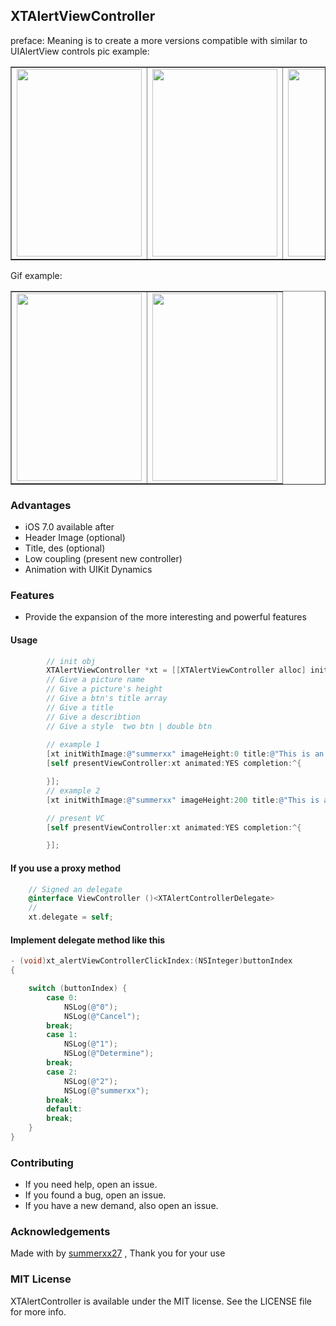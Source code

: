 ## XTAlertViewController


preface: Meaning is to create a more versions compatible with similar to UIAlertView controls
pic example:
<table border="1">
<tr>
    <td><img src="http://ww4.sinaimg.cn/large/e6a4355cgw1f7e3c2t0mvj20jz0zkmyk.jpg" width="200" height="300"></td>
    <td><img src="http://ww1.sinaimg.cn/large/e6a4355cgw1f7e3cv8mv8j20ku112js8.jpg" width="200" height="300"></td>
    <td><img src="http://ww3.sinaimg.cn/large/e6a4355cgw1f7e3d0ucy1j20ku112jsm.jpg" width="200" height="300"></td>
    <td><img src="http://ww2.sinaimg.cn/large/e6a4355cgw1f7e3d5z1hbj20jz0zkmxx.jpg" width="200" height="300"></td>
</tr>
</table>

Gif example:
<table border="1">
<tr>
<td><img src="http://ww4.sinaimg.cn/large/e6a4355cgw1f7e3sxauntg208w0gs4qq.gif" width="200" height="300"></td>
<td><img src="http://ww4.sinaimg.cn/large/e6a4355cgw1f7e3tdz4uug208w0gnkjp.gif" width="200" height="300"></td>
</tr>
</table>

### Advantages

- iOS 7.0 available after
- Header Image (optional)
- Title, des (optional)
- Low coupling (present new controller)
- Animation with UIKit Dynamics

### Features

- Provide the expansion of the more interesting and powerful features

#### Usage
```objectivec
        // init obj
        XTAlertViewController *xt = [[XTAlertViewController alloc] init];
        // Give a picture name
        // Give a picture's height
        // Give a btn's title array
        // Give a title
        // Give a describtion
        // Give a style  two btn | double btn
        
        // example 1
        [xt initWithImage:@"summerxx" imageHeight:0 title:@"This is an introduction" btnTitles:@[@"Cancel", @"Determine"] des:@"A simple and easy to use more version using the controls Copyright © 2016年 夏天然后. All rights reserved." style:AlterDefault];
        [self presentViewController:xt animated:YES completion:^{

        }];
        // example 2
        [xt initWithImage:@"summerxx" imageHeight:200 title:@"This is an introduction" btnTitles:@[@"Cancel", @"Determine", @"summerxx"] des:@"A simple and easy to use more version using the controls Copyright © 2016年 夏天然后. All rights reserved." style:AlterDouble];

        // present VC
        [self presentViewController:xt animated:YES completion:^{

        }];
```
#### If you use a proxy method 
```objectivec
    // Signed an delegate
    @interface ViewController ()<XTAlertControllerDelegate>
    // 
    xt.delegate = self;
```
#### Implement delegate method like this
```objectivec
- (void)xt_alertViewControllerClickIndex:(NSInteger)buttonIndex
{

    switch (buttonIndex) {
        case 0:
            NSLog(@"0");
            NSLog(@"Cancel");
        break;
        case 1:
            NSLog(@"1");
            NSLog(@"Determine");
        break;
        case 2:
            NSLog(@"2");
            NSLog(@"summerxx");
        break;
        default:
        break;
    }
}
```
### Contributing
- If you need help, open an issue.
- If you found a bug, open an issue.
- If you have a new demand, also open an issue.

### Acknowledgements
Made with by [summerxx27](https://github.com/summerxx27) , Thank you for your use

### MIT License
XTAlertController is available under the MIT license. See the LICENSE file for more info.